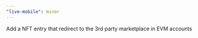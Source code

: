 ```yaml
---
"live-mobile": minor
---
```


Add a NFT entry that redirect to the 3rd party marketplace in EVM accounts
